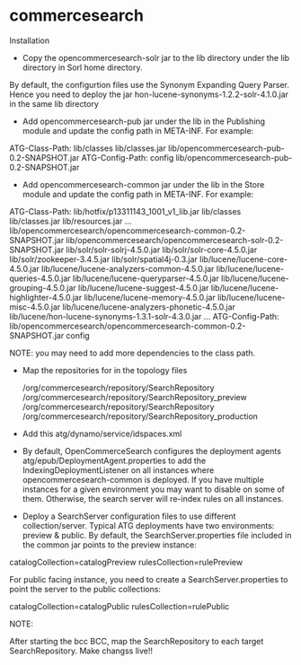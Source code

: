 commercesearch
===============

Installation

* Copy the opencommercesearch-solr jar to the lib directory under the lib directory in Sorl home directory.

By default, the configurtion files use the Synonym Expanding Query Parser. Hence you need to deploy the jar hon-lucene-synonyms-1.2.2-solr-4.1.0.jar in the same lib directory

* Add opencommercesearch-pub jar under the lib in the Publishing module and update the config path in META-INF. For example:

ATG-Class-Path: lib/classes lib/classes.jar lib/opencommercesearch-pub-0.2-SNAPSHOT.jar
ATG-Config-Path: config lib/opencommercesearch-pub-0.2-SNAPSHOT.jar

* Add opencommercesearch-common jar under the lib in the Store module and update the config path in META-INF. For example:

ATG-Class-Path: lib/hotfix/p13311143_1001_v1_lib.jar
  lib/classes lib/classes.jar lib/resources.jar
  ...
  lib/opencommercesearch/opencommercesearch-common-0.2-SNAPSHOT.jar lib/opencommercesearch/opencommercesearch-solr-0.2-SNAPSHOT.jar
  lib/solr/solr-solrj-4.5.0.jar lib/solr/solr-core-4.5.0.jar lib/solr/zookeeper-3.4.5.jar lib/solr/spatial4j-0.3.jar
  lib/lucene/lucene-core-4.5.0.jar lib/lucene/lucene-analyzers-common-4.5.0.jar
  lib/lucene/lucene-queries-4.5.0.jar lib/lucene/lucene-queryparser-4.5.0.jar lib/lucene/lucene-grouping-4.5.0.jar
  lib/lucene/lucene-suggest-4.5.0.jar lib/lucene/lucene-highlighter-4.5.0.jar lib/lucene/lucene-memory-4.5.0.jar
  lib/lucene/lucene-misc-4.5.0.jar lib/lucene/lucene-analyzers-phonetic-4.5.0.jar
  lib/lucene/hon-lucene-synonyms-1.3.1-solr-4.3.0.jar 
  ...
ATG-Config-Path: lib/opencommercesearch/opencommercesearch-common-0.2-SNAPSHOT.jar config

NOTE: you may need to add more dependencies to the class path.

* Map the repositories for in the topology files

    <repository-mapping>
      <source-repository>/org/commercesearch/repository/SearchRepository</source-repository>
      <destination-repository>/org/commercesearch/repository/SearchRepository_preview</destination-repository>
    </repository-mapping>

    <repository-mapping>
      <source-repository>/org/commercesearch/repository/SearchRepository</source-repository>
      <destination-repository>/org/commercesearch/repository/SearchRepository_production</destination-repository>
    </repository-mapping>

* Add this atg/dynamo/service/idspaces.xml
  <id-space name="synonym" prefix="syn" seed="1" batch-size="1000"/>
  <id-space name="synonymList" prefix="synList" seed="1" batch-size="1000"/>
  <id-space name="rule" prefix="rule" seed="1" batch-size="1000"/>

* By default, OpenCommerceSearch configures the deployment agents atg/epub/DeploymentAgent.properties to add the IndexingDeploymentListener on all instances where opencommercesearch-common is deployed. If you have multiple instances for a given environment you may want to disable on some of them. Otherwise, the search server will re-index rules on all instances.

* Deploy a SearchServer configuration files to use different collection/server. Typical ATG deployments have two environments: preview & public. By default, the SearchServer.properties file included in the common jar points to the preview instance:

catalogCollection=catalogPreview
rulesCollection=rulePreview

For public facing instance, you need to create a SearchServer.properties to point the server to the public collections:

catalogCollection=catalogPublic
rulesCollection=rulePublic    

NOTE:

After starting the bcc BCC, map the SearchRepository to each target SearchRepository. Make changss live!!

